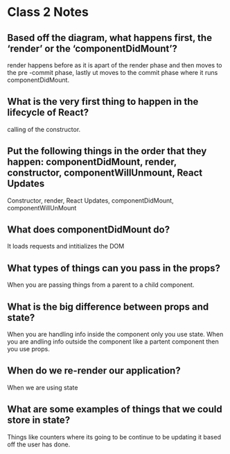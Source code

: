 # Class 2 Notes

## Based off the diagram, what happens first, the ‘render’ or the ‘componentDidMount’?

render happens before as it is apart of the render phase and then moves to the pre -commit phase, lastly ut moves to the commit phase where it runs componentDidMount.

## What is the very first thing to happen in the lifecycle of React?

calling of the constructor.

## Put the following things in the order that they happen: componentDidMount, render, constructor, componentWillUnmount, React Updates

Constructor, render, React Updates, componentDidMount, componentWillUnMount

## What does componentDidMount do?

It loads requests and intitializes the DOM

## What types of things can you pass in the props?

When you are passing things from a parent to a child component.

## What is the big difference between props and state?

When you are  handling info inside the component only you use state. When you are andling info outside the component like a partent component then you use props.

## When do we re-render our application?

When we are using state

## What are some examples of things that we could store in state?

Things like counters where its going to be continue to be updating it based off the user has done.
